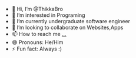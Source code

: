 - 👋 Hi, I’m @ThikkaBro
- 👀 I’m interested in Programing
- 🌱 I’m currently undergraduate software engineer
- 💞️ I’m looking to collaborate on Websites,Apps
- 📫 How to reach me [...](https://bio.link/theekshanasudeepa)
- 😄 Pronouns: He/Him
- ⚡ Fun fact: Always :)

<!---
ThikkaBro/ThikkaBro is a ✨ special ✨ repository because its `README.md` (this file) appears on your GitHub profile.
You can click the Preview link to take a look at your changes.
--->
